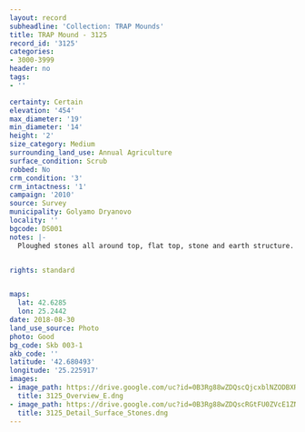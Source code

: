 ```yaml
---
layout: record
subheadline: 'Collection: TRAP Mounds'
title: TRAP Mound - 3125
record_id: '3125'
categories:
- 3000-3999
header: no
tags:
- ''

certainty: Certain
elevation: '454'
max_diameter: '19'
min_diameter: '14'
height: '2'
size_category: Medium
surrounding_land_use: Annual Agriculture
surface_condition: Scrub
robbed: No
crm_condition: '3'
crm_intactness: '1'
campaign: '2010'
source: Survey
municipality: Golyamo Dryanovo
locality: ''
bgcode: DS001
notes: |-
  Ploughed stones all around top, flat top, stone and earth structure.


rights: standard


maps:
  lat: 42.6285
  lon: 25.2442
date: 2018-08-30
land_use_source: Photo
photo: Good
bg_code: Skb 003-1
akb_code: ''
latitude: '42.680493'
longitude: '25.225917'
images:
- image_path: https://drive.google.com/uc?id=0B3Rg88wZDQscQjcxblNZODBXRzg
  title: 3125_Overview_E.dng
- image_path: https://drive.google.com/uc?id=0B3Rg88wZDQscRGtFU0ZVcE1ZNjA
  title: 3125_Detail_Surface_Stones.dng
---
```

